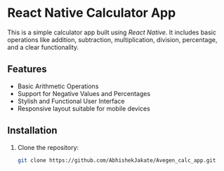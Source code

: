 # React Native Calculator App

This is a simple calculator app built using *React Native*. It includes basic operations like addition, subtraction, multiplication, division, percentage, and a clear functionality.

## Features

- Basic Arithmetic Operations
- Support for Negative Values and Percentages
- Stylish and Functional User Interface
- Responsive layout suitable for mobile devices

## Installation

1. Clone the repository:

   ```bash
   git clone https://github.com/AbhishekJakate/Avegen_calc_app.git
